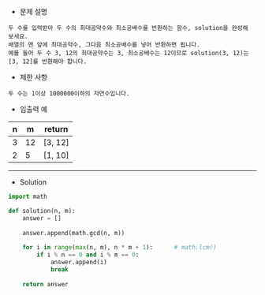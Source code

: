 - 문제 설명

```
두 수를 입력받아 두 수의 최대공약수와 최소공배수를 반환하는 함수, solution을 완성해 보세요.
배열의 맨 앞에 최대공약수, 그다음 최소공배수를 넣어 반환하면 됩니다.
예를 들어 두 수 3, 12의 최대공약수는 3, 최소공배수는 12이므로 solution(3, 12)는 [3, 12]를 반환해야 합니다.
```

- 제한 사항
```
두 수는 1이상 1000000이하의 자연수입니다.
```

- 입출력 예

| n |	m |	return |
| --- | --- | --- |
| 3 |	12 |	[3, 12] |
| 2 |	5 | [1, 10] |

---

- Solution

```py
import math

def solution(n, m):
    answer = []
    
    answer.append(math.gcd(n, m))
    
    for i in range(max(n, m), n * m + 1):      # math.lcm()
        if i % n == 0 and i % m == 0:
            answer.append(i)
            break
            
    return answer
```
